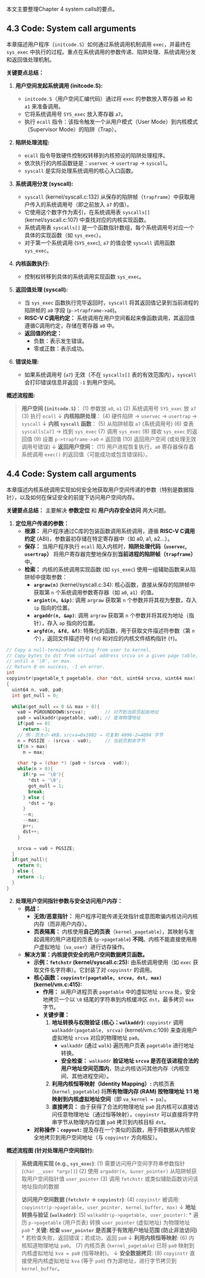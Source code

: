 本文主要整理Chapter 4 system calls的要点。

## 4.3 Code: System call arguments

本章描述用户程序（`initcode.S`）如何通过系统调用机制调用 `exec`，并最终在 `sys_exec` 中执行的过程。重点在系统调用的参数传递、陷阱处理、系统调用分发和返回值处理机制。

**关键要点总结：**

1.  **用户空间发起系统调用 (initcode.S):**
    *   `initcode.S`（用户空间汇编代码）通过将 `exec` 的参数放入寄存器 `a0` 和 `a1` 来准备调用。
    *   它将系统调用号 `SYS_exec` 放入寄存器 `a7`。
    *   执行 `ecall` 指令：该指令触发一个从用户模式（User Mode）到内核模式（Supervisor Mode）的陷阱（Trap）。

2.  **陷阱处理流程:**
    *   `ecall` 指令导致硬件控制权转移到内核预设的陷阱处理程序。
    *   依次执行的内核函数链是：`uservec` -> `usertrap` -> `syscall`。
    *   `syscall` 是实际处理系统调用的核心入口函数。

3.  **系统调用分发 (syscall):**
    *   `syscall` (kernel/syscall.c:132) 从保存的陷阱帧（`trapframe`）中获取用户传入的系统调用号（即之前放入 `a7` 的值）。
    *   它使用这个数字作为索引，在系统调用表 `syscalls[]` (kernel/syscall.c:107) 中查找对应的内核实现函数。
    *   系统调用表 `syscalls[]` 是一个函数指针数组，每个系统调用号对应一个具体的实现函数（如 `sys_exec`）。
    *   对于第一个系统调用 (`SYS_exec`), `a7` 的值会使 `syscall` 调用函数 `sys_exec`。

4.  **内核函数执行:**
    *   控制权转移到具体的系统调用实现函数 `sys_exec`。

5.  **返回值处理 (syscall):**
    *   当 `sys_exec` 函数执行完毕返回时，`syscall` 将其返回值记录到当前进程的陷阱帧的 `a0` 字段 (`p->trapframe->a0`)。
    *   **RISC-V C调用约定：** 系统调用在用户空间看起来像函数调用，其返回值遵循C调用约定，存储在寄存器 `a0` 中。
    *   **返回值的约定：**
        *   负数：表示发生错误。
        *   零或正数：表示成功。

6.  **错误处理:**
    *   如果系统调用号 (`a7`) 无效（不在 `syscalls[]` 表的有效范围内），`syscall` 会打印错误信息并返回 `-1` 到用户空间。

**概述流程图:**

> **用户空间 (`initcode.S`)**：
>   (1) 参数放 `a0`, `a1`
>   (2) 系统调用号 `SYS_exec` 放 `a7`
>   (3) 执行 `ecall`
> ↓
> **内核陷阱处理**：
>   (4) 硬件陷阱 → `uservec` → `usertrap` → `syscall`
> ↓
> **内核 `syscall` 函数**：
>   (5) 从陷阱帧取 `a7` (系统调用号)
>   (6) 查表 `syscalls[a7]` → 找到 `sys_exec`
>   (7) 调用 `sys_exec`
>   (8) 接收 `sys_exec` 的返回值
>   (9) 设置 `p->trapframe->a0` = 返回值
>   (10) 返回用户空间 (或处理无效调用号错误)
> ↓
> **返回用户空间**：
>   (11) 用户进程恢复执行，`a0` 寄存器保存着系统调用 `exec()` 的返回值（可能成功或包含错误码）。

## 4.4 Code: System call arguments

本章描述内核系统调用实现如何安全地获取用户空间传递的参数（特别是数据指针），以及如何在保证安全的前提下访问用户空间内存。

**关键要点总结：** 主要解决 **参数定位** 和 **用户内存安全访问** 两大问题。

1.  **定位用户传递的参数：**
    *   **根源：** 用户程序通过C库的包装函数调用系统调用，遵循 **RISC-V C调用约定** (ABI)，参数最初存储在特定寄存器中（如 a0, a1, a2...）。
    *   **保存：** 当用户程序执行 `ecall` 陷入内核时，**陷阱处理代码（`uservec`, `usertrap`）** 将用户寄存器完整地保存到**当前进程的陷阱帧（`trapframe`）** 中。
    *   **检索：** 内核的系统调用实现函数 (如 `sys_exec`) 使用一组辅助函数来从陷阱帧中提取参数：
        *   **`argraw(n)`** (kernel/syscall.c:34): 核心函数，直接从保存的陷阱帧中获取第 `n` 个系统调用参数寄存器（如 `a0`, `a1`）的值。
        *   **`argint(n, &ip)`**: 调用 `argraw` 获取第 `n` 个参数并将其视为整数，存入 `ip` 指向的位置。
        *   **`argaddr(n, &ap)`**: 调用 `argraw` 获取第 `n` 个参数并将其视为地址（指针），存入 `ap` 指向的位置。
        *   **`argfd(n, &fd, &f)`**: 特殊化的函数，用于获取文件描述符参数（第 `n` 个），返回文件描述符号 (`fd`) 和对应的内核文件结构指针 (`f`)。


```c
// Copy a null-terminated string from user to kernel.
// Copy bytes to dst from virtual address srcva in a given page table,
// until a '\0', or max.
// Return 0 on success, -1 on error.
int
copyinstr(pagetable_t pagetable, char *dst, uint64 srcva, uint64 max)
{
  uint64 n, va0, pa0;
  int got_null = 0;

  while(got_null == 0 && max > 0){
    va0 = PGROUNDDOWN(srcva);       // 对齐到当前页起始地址
    pa0 = walkaddr(pagetable, va0); // 查询物理地址
    if(pa0 == 0)
      return -1;
    // 例：页大小 4KB，srcva=0x1002 → 可复制 4096-2=4094 字节
    n = PGSIZE - (srcva - va0);     // 当前页剩余字节
    if(n > max)
      n = max;

    char *p = (char *) (pa0 + (srcva - va0));
    while(n > 0){
      if(*p == '\0'){
        *dst = '\0';
        got_null = 1;
        break;
      } else {
        *dst = *p;
      }
      --n;
      --max;
      p++;
      dst++;
    }

    srcva = va0 + PGSIZE;
  }
  if(got_null){
    return 0;
  } else {
    return -1;
  }
}
```

2.  **处理用户空间指针参数与安全访问用户内存：**
    *   **挑战：**
        *   **无效/恶意指针：** 用户程序可能传递无效指针或意图欺骗内核访问内核内存（而非用户内存）。
        *   **页表隔离：** 内核使用**自己的页表**（`kernel_pagetable`），其映射与发起调用的用户进程的页表 (`p->pagetable`) **不同**。内核不能直接使用用户虚拟地址（`va_user`）进行访存操作。
    *   **解决方案：内核提供安全的用户空间数据拷贝函数。**
        *   **示例：`fetchstr` (kernel/syscall.c:25):** 由系统调用使用（如 `exec` 获取文件名字符串）。它封装了对 `copyinstr` 的调用。
        *   **核心函数：`copyinstr(pagetable, srcva, dst, max)` (kernel/vm.c:415):**
            *   **作用：** 从用户进程页表 `pagetable` 中的虚拟地址 `srcva` 处，安全地拷贝一个以 `\0` 结尾的字符串到内核缓冲区 `dst`，最多拷贝 `max` 字节。
            *   **关键步骤：**
                1.  **地址转换与权限验证 (核心：`walkaddr`):** `copyinstr` 调用 `walkaddr(pagetable, srcva)` (kernel/vm.c:109) 来查询用户虚拟地址 `srcva` 对应的物理地址 `pa0`。
                    *   `walkaddr` (通过 `walk`) 遍历用户页表 `pagetable` 进行地址转换。
                    *   **安全检查：** `walkaddr` **验证地址 `srcva` 是否在该进程合法的用户地址空间范围内**，防止内核访问其他内存（内核空间、其他进程空间）。
                2.  **利用内核恒等映射（Identity Mapping）:** 内核页表 (`kernel_pagetable`) 将**所有物理内存 (RAM) 按物理地址 1:1 地映射到内核虚拟地址空间**（即 `va_kernel = pa`）。
                3.  **直接拷贝：** 由于获得了合法的物理地址 `pa0` 且内核可以直接访问任意物理地址（通过恒等映射），`copyinstr` 可以直接将字符串字节从物理内存位置 `pa0` 拷贝到内核目标 `dst`。
        *   **对称操作：`copyout`:** 提及存在一个类似的函数，用于将数据从内核安全地拷贝到用户空间地址（与 `copyinstr` 方向相反）。

**概述流程图 (针对处理用户空间指针):**

> **系统调用实现 (e.g., `sys_exec`)**:
>   (1) 需要访问用户空间字符串参数指针 (`char __user *argv[]`)
>   (2) 使用 `argaddr(n, &user_pointer)` 从陷阱帧获取用户空间指针值 `user_pointer`
>   (3) 调用 `fetchstr` 或类似辅助函数访问该地址指向的数据
>
> **访问用户空间数据 (`fetchstr` -> `copyinstr`)**:
>   (4) `copyinstr` 被调用: `copyinstr(p->pagetable, user_pointer, kernel_buffer, max)`
>   ↓
>   **地址转换与验证 (`walkaddr`)**:
>   (5) `walkaddr(p->pagetable, user_pointer)`:
>       *   遍历 `p->pagetable` (用户页表) 转换 `user_pointer` (虚拟地址) 为物理地址 `pa0`
>       *   **关键: 检查 `user_pointer` 是否属于有效用户地址范围 (防止非法访问)**
>       *   若检查失败，返回错误；若成功，返回 `pa0`
>   ↓
>   **利用内核恒等映射**:
>   (6) 内核知道物理地址 `pa0`。
>   (7) 内核页表 (`kernel_pagetable`) 已将 `pa0` 映射到内核虚拟地址 `kva = pa0` (恒等映射)。
>   ↓
>   **安全数据拷贝**:
>   (8) `copyinstr` 直接使用内核虚拟地址 `kva` (等于 `pa0`) 作为源地址，进行字节拷贝到 `kernel_buffer`。